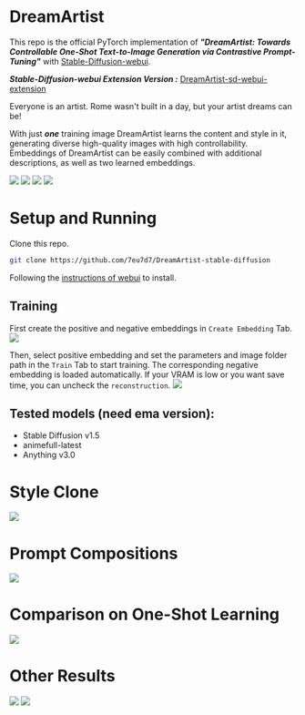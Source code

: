 # DreamArtist
This repo is the official PyTorch implementation of ***"DreamArtist: Towards Controllable One-Shot Text-to-Image Generation via Contrastive Prompt-Tuning"*** 
with [Stable-Diffusion-webui](https://github.com/AUTOMATIC1111/stable-diffusion-webui).

***Stable-Diffusion-webui Extension Version :*** [DreamArtist-sd-webui-extension](https://github.com/7eu7d7/DreamArtist-sd-webui-extension)

Everyone is an artist. Rome wasn't built in a day, but your artist dreams can be!

With just ***one*** training image DreamArtist learns the content and style in it, generating diverse high-quality images with high controllability.
Embeddings of DreamArtist can be easily combined with additional descriptions, as well as two learned embeddings.

![](imgs/exp1.jpg)
![](imgs/exp_text1.jpg)
![](imgs/exp_text2.jpg)
![](imgs/exp_text3.jpg)

# Setup and Running

Clone this repo.
```bash
git clone https://github.com/7eu7d7/DreamArtist-stable-diffusion
```

Following the [instructions of webui](https://github.com/AUTOMATIC1111/stable-diffusion-webui#automatic-installation-on-windows) to install.

## Training

First create the positive and negative embeddings in ```Create Embedding``` Tab.
![](imgs/create.jpg)

Then, select positive embedding and set the parameters and image folder path in the ```Train``` Tab to start training.
The corresponding negative embedding is loaded automatically.
If your VRAM is low or you want save time, you can uncheck the ```reconstruction```.
![](imgs/train.jpg)


## Tested models (need ema version):
+ Stable Diffusion v1.5
+ animefull-latest
+ Anything v3.0

# Style Clone
![](imgs/exp_style.jpg)

# Prompt Compositions
![](imgs/exp_comp.jpg)

# Comparison on One-Shot Learning
![](imgs/cmp.jpg)

# Other Results
![](imgs/cnx.jpg)
![](imgs/cnx2.jpg)